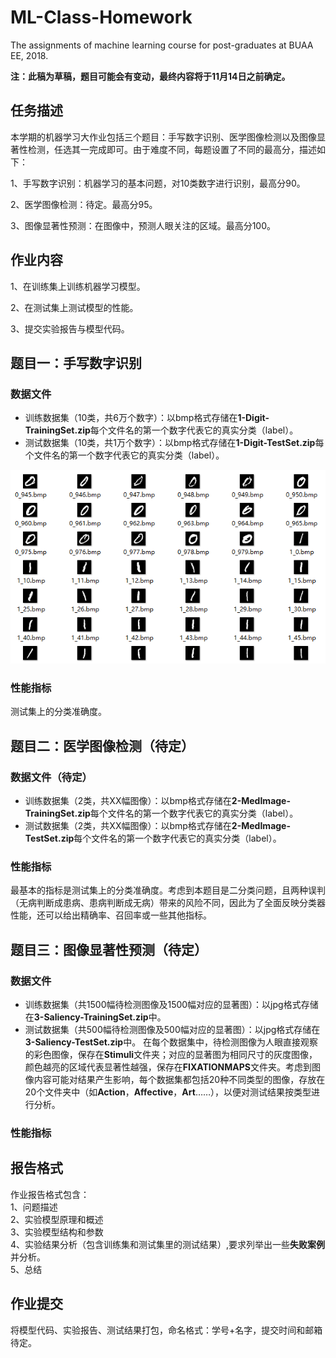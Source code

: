 # ML-Class-Homework
The assignments of machine learning course for post-graduates at BUAA EE, 2018.

**注：此稿为草稿，题目可能会有变动，最终内容将于11月14日之前确定。**

## 任务描述
本学期的机器学习大作业包括三个题目：手写数字识别、医学图像检测以及图像显著性检测，任选其一完成即可。由于难度不同，每题设置了不同的最高分，描述如下：

1、手写数字识别：机器学习的基本问题，对10类数字进行识别，最高分90。

2、医学图像检测：待定。最高分95。

3、图像显著性预测：在图像中，预测人眼关注的区域。最高分100。

## 作业内容

1、在训练集上训练机器学习模型。

2、在测试集上测试模型的性能。

3、提交实验报告与模型代码。

## 题目一：手写数字识别

### 数据文件
* 训练数据集（10类，共6万个数字）：以bmp格式存储在**1-Digit-TrainingSet.zip**每个文件名的第一个数字代表它的真实分类（label）。
* 测试数据集（10类，共1万个数字）：以bmp格式存储在**1-Digit-TestSet.zip**每个文件名的第一个数字代表它的真实分类（label）。

![](/sample.png)

### 性能指标
测试集上的分类准确度。

## 题目二：医学图像检测（待定）

### 数据文件（待定）
* 训练数据集（2类，共XX幅图像）：以bmp格式存储在**2-MedImage-TrainingSet.zip**每个文件名的第一个数字代表它的真实分类（label）。
* 测试数据集（2类，共XX幅图像）：以bmp格式存储在**2-MedImage-TestSet.zip**每个文件名的第一个数字代表它的真实分类（label）。

### 性能指标
最基本的指标是测试集上的分类准确度。考虑到本题目是二分类问题，且两种误判（无病判断成患病、患病判断成无病）带来的风险不同，因此为了全面反映分类器性能，还可以给出精确率、召回率或一些其他指标。

## 题目三：图像显著性预测（待定）

### 数据文件
* 训练数据集（共1500幅待检测图像及1500幅对应的显著图）：以jpg格式存储在**3-Saliency-TrainingSet.zip**中。
* 测试数据集（共500幅待检测图像及500幅对应的显著图）：以jpg格式存储在**3-Saliency-TestSet.zip**中。
在每个数据集中，待检测图像为人眼直接观察的彩色图像，保存在**Stimuli**文件夹；对应的显著图为相同尺寸的灰度图像，颜色越亮的区域代表显著性越强，保存在**FIXATIONMAPS**文件夹。考虑到图像内容可能对结果产生影响，每个数据集都包括20种不同类型的图像，存放在20个文件夹中（如**Action**，**Affective**，**Art**……），以便对测试结果按类型进行分析。

### 性能指标





## 报告格式
作业报告格式包含：  
1、问题描述  
2、实验模型原理和概述  
3、实验模型结构和参数  
4、实验结果分析（包含训练集和测试集里的测试结果）,要求列举出一些**失败案例**并分析。  
5、总结  

## 作业提交
将模型代码、实验报告、测试结果打包，命名格式：学号+名字，提交时间和邮箱待定。
